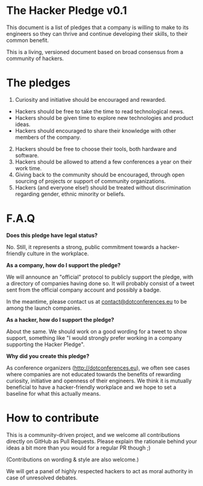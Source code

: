 The Hacker Pledge v0.1
======================

This document is a list of pledges that a company is willing to make to its engineers so they can thrive and continue developing their skills, to their common benefit.

This is a living, versioned document based on broad consensus from a community of hackers.

The pledges
===========

 1. Curiosity and initiative should be encouraged and rewarded.
   * Hackers should be free to take the time to read technological news.
   * Hackers should be given time to explore new technologies and product ideas.
   * Hackers should encouraged to share their knowledge with other members of the company.
 2. Hackers should be free to choose their tools, both hardware and software.
 3. Hackers should be allowed to attend a few conferences a year on their work time.
 4. Giving back to the community should be encouraged, through open sourcing of projects or support of community organizations.
 5. Hackers (and everyone else!) should be treated without discrimination regarding gender, ethnic minority or beliefs.


F.A.Q
=====
 
**Does this pledge have legal status?**

No. Still, it represents a strong, public commitment towards a hacker-friendly culture in the workplace.

**As a company, how do I support the pledge?**

We will announce an "official" protocol to publicly support the pledge, with a directory of companies having done so. It will probably consist of a tweet sent from the official company account and possibly a badge.

In the meantime, please contact us at contact@dotconferences.eu to be among the launch companies.

**As a hacker, how do I support the pledge?**

About the same. We should work on a good wording for a tweet to show support, something like "I would strongly prefer working in a company supporting the Hacker Pledge".

**Why did you create this pledge?**

As conference organizers (http://dotconferences.eu), we often see cases where companies are not educated towards the benefits of rewarding curiosity, initiative and openness of their engineers. We think it is mutually beneficial to have a hacker-friendly workplace and we hope to set a baseline for what this actually means.


How to contribute
=================

This is a community-driven project, and we welcome all contributions directly on GitHub as Pull Requests. Please explain the rationale behind your ideas a bit more than you would for a regular PR though ;)

(Contributions on wording & style are also welcome.)

We will get a panel of highly respected hackers to act as moral authority in case of unresolved debates.
